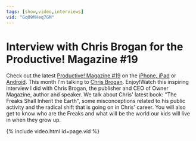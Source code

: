 ```yaml
---
tags: [show,video,interviews]
vid: "Gq09MHeq7GM"
---
```


# Interview with Chris Brogan for the Productive! Magazine #19

Check out the latest [Productive! Magazine #19](http://www.productivemag.com/19/) on the [iPhone, iPad](http://info.productivemag.com/go/us) or [Android](http://info.productivemag.com/go/usa). This month I'm talking to [Chris Brogan](http://www.chrisbrogan.com). Enjoy!Watch this inspiring interview I did with Chris Brogan, the publisher and CEO of Owner Magazine, author and speaker. We talk about Chris' latest book: "The Freaks Shall Inherit the Earth", some misconceptions related to his public activity and the radical shift that is going on in Chris' career. You will also get to know who are the Freaks and what will be the world our kids will live in when they grow up.

<!--More-->

{% include video.html id=page.vid %}


[n]: https://michael.gratis/nozbe